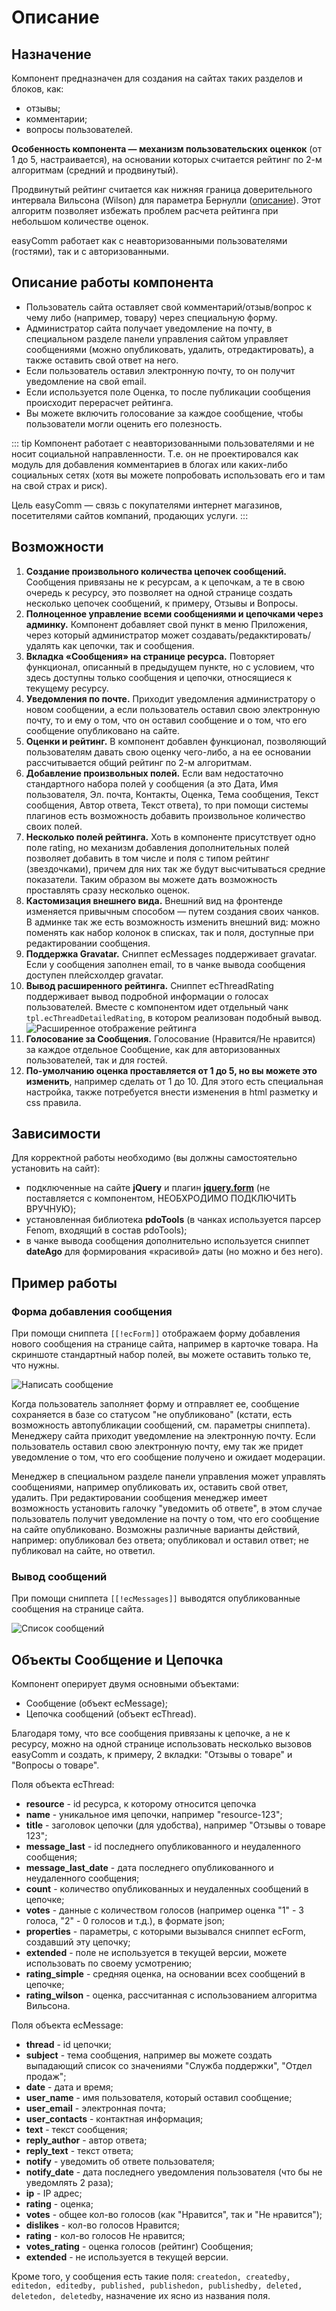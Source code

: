 # Описание

## Назначение

Компонент предназначен для создания на сайтах таких разделов и блоков, как:

* отзывы;
* комментарии;
* вопросы пользователей.

**Особенность компонента — механизм пользовательских оценкок** (от 1 до 5, настраивается), на основании которых считается рейтинг по 2-м алгоритмам (средний и продвинутый).

Продвинутый рейтинг считается как нижняя граница доверительного интервала Вильсона (Wilson) для параметра Бернулли ([описание](https://habr.com/ru/company/darudar/blog/143188/ "описание")). Этот алгоритм позволяет избежать проблем расчета рейтинга при небольшом количестве оценок.

easyComm работает как с неавторизованными пользователями (гостями), так и с авторизованными.

## Описание работы компонента

* Пользователь сайта оставляет свой комментарий/отзыв/вопрос к чему либо (например, товару) через специальную форму.
* Администратор сайта получает уведомление на почту, в специальном разделе панели управления сайтом управляет сообщениями (можно опубликовать, удалить, отредактировать), а также оставить свой ответ на него.
* Если пользователь оставил электронную почту, то он получит уведомление на свой email.
* Если используется поле Оценка, то после публикации сообщения происходит перерасчет рейтинга.
* Вы можете включить голосование за каждое сообщение, чтобы пользователи могли оценить его полезность.

::: tip
Компонент работает с неавторизованными пользователями и не носит социальной направленности. Т.е. он не проектировался как модуль для добавления комментариев в блогах или каких-либо социальных сетях (хотя вы можете попробовать использовать его и там на свой страх и риск).

Цель easyComm — связь с покупателями интернет магазинов, посетителями сайтов компаний, продающих услуги.
:::

## Возможности

1. **Создание произвольного количества цепочек сообщений.** Сообщения привязаны не к ресурсам, а к цепочкам, а те в свою очередь к ресурсу, это позволяет на одной странице создать несколько цепочек сообщений, к примеру, Отзывы и Вопросы.
2. **Полноценное управление всеми сообщениями и цепочками через админку.** Компонент добавляет свой пункт в меню Приложения, через который администратор может создавать/редакктировать/удалять как цепочки, так и сообщения.
3. **Вкладка «Сообщения» на странице ресурса.** Повторяет функционал, описанный в предыдущем пункте, но с условием, что здесь доступны только сообщения и цепочки, относящиеся к текущему ресурсу.
4. **Уведомления по почте.** Приходит уведомления администратору о новом сообщении, а если пользователь оставил свою электронную почту, то и ему о том, что он оставил сообщение и о том, что его сообщение опубликовано на сайте.
5. **Оценки и рейтинг.** В компонент добавлен функционал, позволяющий пользователям давать свою оценку чего-либо, а на ее основании рассчитывается общий рейтинг по 2-м алгоритмам.
6. **Добавление произвольных полей.** Если вам недостаточно стандартного набора полей у сообщения (а это Дата, Имя пользователя, Эл. почта, Контакты, Оценка, Тема сообщения, Текст сообщения, Автор ответа, Текст ответа), то при помощи системы плагинов есть возможность добавить произвольное количество своих полей.
7. **Несколько полей рейтинга.** Хоть в компоненте присутствует одно поле rating, но механизм добавления дополнительных полей позволяет добавить в том числе и поля с типом рейтинг (звездочками), причем для них так же будут высчитываться средние показатели. Таким образом вы можете дать возможность проставлять сразу несколько оценок.
8. **Кастомизация внешнего вида.** Внешний вид на фронтенде изменяется привычным способом — путем создания своих чанков. В админке так же есть возможность изменить внешний вид: можно поменять как набор колонок в списках, так и поля, доступные при редактировании сообщения.
9. **Поддержка Gravatar.** Сниппет ecMessages поддерживает gravatar. Если у сообщения заполнен email, то в чанке вывода сообщения доступен плейсхолдер gravatar.
10. **Вывод расширенного рейтинга.** Сниппет ecThreadRating поддерживает вывод подробной информации о голосах пользователей. Вместе с компонентом идет отдельный чанк `tpl.ecThreadDetailedRating`, в котором реализован подобный вывод.
    ![Расширенное отображение рейтинга](https://file.modx.pro/files/b/1/c/b1c7b929bacf5c7e060a3f1095c55cdf.png)
11. **Голосование за Сообщения.** Голосование (Нравится/Не нравится) за каждое отдельное Сообщение, как для авторизованных пользователей, так и для гостей.
12. **По-умолчанию оценка проставляется от 1 до 5, но вы можете это изменить**, например сделать от 1 до 10. Для этого есть специальная настройка, также потребуется внести изменения в html разметку и css правила.

## Зависимости

Для корректной работы необходимо (вы должны самостоятельно установить на сайт):

* подключенные на сайте **jQuery** и плагин **[jquery.form](http://malsup.com/jquery/form/)** (не поставляется с компонентом, НЕОБХРОДИМО ПОДКЛЮЧИТЬ ВРУЧНУЮ);
* установленная библиотека **pdoTools** (в чанках используется парсер Fenom, входящий в состав pdoTools);
* в чанке вывода сообщения дополнительно используется сниппет **dateAgo** для формирования «красивой» даты (но можно и без него).

## Пример работы

### Форма добавления сообщения

При помощи сниппета `[[!ecForm]]` отображаем форму добавления нового сообщения на странице сайта, например в карточке товара. На скриншоте стандартный набор полей, вы можете оставить только те, что нужны.

![Написать сообщение](https://file.modx.pro/files/8/c/b/8cbe662519d913f58cf2e7fa5c9a4fd8.png)

Когда пользователь заполняет форму и отправляет ее, сообщение сохраняется в базе со статусом "не опубликовано" (кстати, есть возможность автопубликации сообщений, см. параметры сниппета). Менеджеру сайта приходит уведомление на электронную почту. Если пользователь оставил свою электронную почту, ему так же придет уведомление о том, что его сообщение получено и ожидает модерации.

Менеджер в специальном разделе панели управления может управлять сообщениями, например опубликовать их, оставить свой ответ, удалить. При редактировании сообщения менеджер имеет возможность установить галочку "уведомить об ответе", в этом случае пользователь получит уведомление на почту о том, что его сообщение на сайте опубликовано. Возможны различные варианты действий, например: опубликовал без ответа; опубликовал и оставил ответ; не публиковал на сайте, но ответил.

### Вывод сообщений

При помощи сниппета `[[!ecMessages]]` выводятся опубликованные сообщения на странице сайта.

![Список сообщений](https://file.modx.pro/files/e/3/e/e3e92ccddee867e6e52ba4ea3f6e7ba3.png)

## Объекты Сообщение и Цепочка

Компонент оперирует двумя основными объектами:

* Сообщение (объект ecMessage);
* Цепочка сообщений (объект ecThread).

Благодаря тому, что все сообщения привязаны к цепочке, а не к ресурсу, можно на одной странице использовать несколько вызовов easyComm и создать, к примеру, 2 вкладки: "Отзывы о товаре" и "Вопросы о товаре".

Поля объекта ecThread:

* **resource** - id ресурса, к которому относится цепочка
* **name** - уникальное имя цепочки, например "resource-123";
* **title** - заголовок цепочки (для удобства), например "Отзывы о товаре 123";
* **message_last** - id последнего опубликованного и неудаленного сообщения;
* **message_last_date** - дата последнего опубликованного и неудаленного сообщения;
* **count** - количество опубликованных и неудаленных сообщений в цепочке;
* **votes** - данные с количеством голосов (например оценка "1" - 3 голоса, "2" - 0 голосов и т.д.), в формате json;
* **properties** - параметры, с которыми вызывался сниппет ecForm, создавший эту цепочку;
* **extended** - поле не используется в текущей версии, можете использовать по своему усмотрению;
* **rating_simple** - средняя оценка, на основании всех сообщений в цепочке;
* **rating_wilson** - оценка, рассчитанная с использованием алгоритма Вильсона.

Поля объекта ecMessage:

* **thread** - id цепочки;
* **subject** - тема сообщения, например вы можете создать выпадающий список со значениями "Служба поддержки", "Отдел продаж";
* **date** - дата и время;
* **user_name** - имя пользователя, который оставил сообщение;
* **user_email** - электронная почта;
* **user_contacts** - контактная информация;
* **text** - текст сообщения;
* **reply_author** - автор ответа;
* **reply_text** - текст ответа;
* **notify** - уведомить об ответе пользователя;
* **notify_date** - дата последнего уведомления пользователя (что бы не уведомлять 2 раза);
* **ip** - IP адрес;
* **rating** - оценка;
* **votes** - общее кол-во голосов (как "Нравится", так и "Не нравится");
* **dislikes** - кол-во голосов Нравится;
* **rating** - кол-во голосов Не нравится;
* **votes_rating** - оценка голосов (рейтинг) Сообщения;
* **extended** - не используется в текущей версии.

Кроме того, у сообщения есть такие поля: `createdon, createdby, editedon, editedby, published, publishedon, publishedby, deleted, deletedon, deletedby`, назначение их ясно из названия поля.
